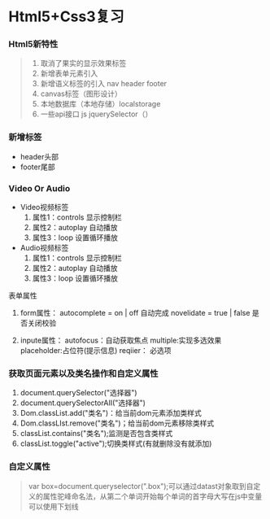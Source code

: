 # Html5+Css3复习
### Html5新特性
>1. 取消了果实的显示效果标签
>2. 新增表单元素引入
>3. 新增语义标签的引入 nav header footer
>4. canvas标签（图形设计）
>5. 本地数据库（本地存储）localstorage
>6. 一些api接口 js jquerySelector（）

<!-- ### 优缺点
* 好处
    > a
* 坏处 
    >b
-->

### 新增标签
* header头部
* footer尾部

### Video Or Audio
* Video视频标签
    1. 属性1：controls 显示控制栏
    2. 属性2：autoplay 自动播放
    3. 属性3：loop 设置循环播放
* Audio视频标签
    1. 属性1：controls 显示控制栏
    2. 属性2：autoplay 自动播放
    3. 属性3：loop 设置循环播放

表单属性

1. form属性： 
    autocomplete = on | off 自动完成
    novelidate = true | false 是否关闭校验

2. inpute属性：
    autofocus：自动获取焦点
    multiple:实现多选效果
    placeholder:占位符(提示信息)
    reqiier： 必选项

### 获取页面元素以及类名操作和自定义属性

1. document.querySelector("选择器")
2. document.querySelectorAII("选择器")
3. Dom.classList.add("类名")：给当前dom元素添加类样式
4. Dom.classLIst.remove("类名")；给当前dom元素移除类样式
5. classList.contains("类名");监测是否包含类样式
6. classList.toggle("active");切换类样式(有就删除没有就添加)


### 自定义属性  
>var box=document.queryselector(".box");可以通过datast对象取到自定义的属性驼峰命名法，从第二个单词开始每个单词的首字母大写在js中变量可以使用下划线












